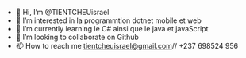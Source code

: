 - 👋 Hi, I’m @TIENTCHEUisrael
- 👀 I’m interested in  la programmtion dotnet mobile et web
- 🌱 I’m currently learning le C# ainsi que le java et javaScript
- 💞️ I’m looking to collaborate on Github
- 📫 How to reach me  tientcheuisrael@gmail.com// +237 698524 956

<!---
TIENTCHEUisrael/TIENTCHEUisrael is a ✨ special ✨ repository because its `README.md` (this file) appears on your GitHub profile.
You can click the Preview link to take a look at your changes.
--->
